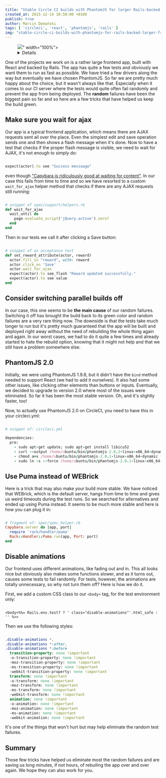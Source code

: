 ```yaml
---
title: "Stable Circle CI builds with PhantomJS for larger Rails-backed frontend apps"
created_at: 2015-12-14 10:50:00 +0100
publish: true
author: Marcin Domański
tags: [ 'circleci', 'react', 'phantomjs', 'rails' ]
img: "stable-circle-ci-builds-with-phantomjs-for-rails-backed-larger-frontend-apps/header.jpg"
---
```


<p>
  <figure>
    <img src="<%= src_fit("stable-circle-ci-builds-with-phantomjs-for-rails-backed-larger-frontend-apps/header.jpg") %>" width="100%">
    <details>
      The original photo is available on <a href="https://stocksnap.io/photo/ABMMJRIYZF">stocksnap</a>. Author: Stephen Radford.
    </details>
  </figure>
</p>

One of the projects we work on is a rather large frontend app, built with React and backed by Rails. The app has quite a few tests and obviously we want them to run as fast as possible. We have tried a few drivers along the way but eventually we have chosen PhantomJS. So far we are pretty much happy about the choice, but it wasn't always like that. Especially when it comes to our CI server where the tests would quite often fail randomly and prevent the app from being deployed. The __random__ failures have been the biggest pain so far and so here are a few tricks that have helped us keep the build green.

<!-- more -->

## Make sure you wait for ajax

Our app is a typical frontend application, which means there are AJAX requests sent all over the place. Even the simplest edit and save operation sends one and then shows a flash message when it's done. Now to have a test that checks if the proper flash message is visible, we need to wait for AJAX, it's not enough to simply do:

```ruby

expect(actor).to see "Success messaage"
```

even though ["Capybara is ridiculously good at waiting for content"](http://www.elabs.se/blog/53-why-wait_until-was-removed-from-capybara). In our case this fails from time to time and so we have resorted to a custom `wait_for_ajax` helper method that checks if there are any AJAX requests still running:

```ruby

# snippet of spec/support/helpers.rb
def wait_for_ajax
  wait_until do
    page.evaluate_script('jQuery.active').zero?
  end
end
```

Then in our tests we call it after clicking a Save button:

```ruby

# snippet of an acceptance test
def set_reward_attribute(actor, reward)
  actor.fill_in "reward", with: reward
  actor.click_on 'Save'
  actor.wait_for_ajax
  expect(actor).to see_flash "Reward updated successfully."
  expect(actor).to see value
end
```

## Consider switching parallel builds off

In our case, this one seems to be __the main cause__ of our random failures. Switching it off has brought the build back to its green color and random failures are a very rare thing now. The downside is that the tests take much longer to run but it's pretty much guaranteed that the app will be built and deployed right away without the need of rebuilding the whole thing again and again. In our worst cases, we had to do it quite a few times and already started to hate the rebuild option, knowing that it might not help and that we still have a problem somewhere else.

## PhantomJS 2.0

Initially, we were using PhantomJS 1.9.8, but it didn't have the `bind` method needed to support React (we had to add it ourselves). It also had some other issues, like clicking other elements than buttons or inputs. Eventually, we decided to upgrade to version 2.0 where most of the issues were eliminated. So far it has been the most stable version. Oh, and it's slightly faster, too!

Now, to actually use PhantomJS 2.0 on CircleCI, you need to have this in your circleci.yml:

```ruby

# snippet of: circleci.yml

dependencies:
  pre:
    - sudo apt-get update; sudo apt-get install libicu52
    - curl --output /home/ubuntu/bin/phantomjs-2.0.1-linux-x86_64-dynamic https://s3.amazonaws.com/circle-support-bucket/phantomjs/phantomjs-2.0.1-linux-x86_64-dynamic
    - chmod a+x /home/ubuntu/bin/phantomjs-2.0.1-linux-x86_64-dynamic
    - sudo ln -s --force /home/ubuntu/bin/phantomjs-2.0.1-linux-x86_64-dynamic /usr/local/bin/phantomjs
```

## Use Puma instead of WEBrick

Here is a trick that may also make your build more stable. We have noticed that WEBrick, which is the default server, hangs from time to time and gives us weird timeouts during the test runs. So we searched for alternatives and ended up using Puma instead. It seems to be much more stable and here is how you can plug it in:

```ruby

# fragment of: spec/spec_helper.rb
Capybara.server do |app, port|
  require 'rack/handler/puma'
  Rack::Handler::Puma.run(app, Port: port)
end
```

## Disable animations

Our frontend uses different animations, like fading out and in. This all looks nice but obviously also makes some functions slower, and as it turns out, causes some tests to fail randomly. For tests, however, the animations are totally unnecessary, so why not turn them off? Here is how we do it.

First, we add a custom CSS class to our `<body>` tag, for the test environment only:

```erb

<body<%%= Rails.env.test? ? ' class="disable-animations"'.html_safe : '' %>>
```

Then we use the following styles:

```sass

.disable-animations *,
.disable-animations *:after,
.disable-animations *:before
  transition-property: none !important
  -o-transition-property: none !important
  -moz-transition-property: none !important
  -ms-transition-property: none !important
  -webkit-transition-property: none !important
  transform: none !important
  -o-transform: none !important
  -moz-transform: none !important
  -ms-transform: none !important
  -webkit-transform: none !important
  animation: none !important
  -o-animation: none !important
  -moz-animation: none !important
  -ms-animation: none !important
  -webkit-animation: none !important
```

It's one of the things that won't hurt but may help eliminate the random test failures.

## Summary

Those few tricks have helped us eliminate most the random failures and are saving us long minutes, if not hours, of rebuiling the app over and over again. We hope they can also work for you.
